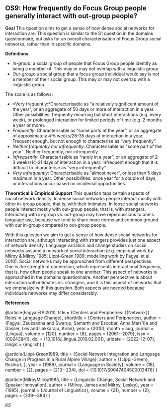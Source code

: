 
## OS9: How frequently do Focus Group people generally interact with out-group people?

**Goal**
This question aims to get a sense of how dense social networks for interaction are. This question is similar to the S1 question in the domains questionnaire, but asks for an overall characterisation of Focus Group social networks, rather than in specific domains.

**Definitions**

- *In-group:* a social group of people that Focus Group people identify as being a member of. This may or may not overlap with a linguistic group.
- *Out-group:* a social group that a focus group individual would say is not a member of their social group. This may or may not overlap with a linguistic group.


The scale is as follows:

- *Very frequently:*Characterisable as “a relatively significant amount of the year”, or an aggregate of 50 days or more of interaction in a year. Other possibilities: frequently recurring but short interactions (e.g. every week), or prolonged interaction for limited periods of time (e.g. 2 months a year or more).
- *Frequently*: Characterisable as “some parts of the year”, or an aggregate of approximately 4-5 weeks/28-35 days of interaction in a year. Frequent enough, but not enough to characterise as “very frequently”.
- *Neither frequently nor infrequently:* Characterisable as "some part of the year". Neither frequently, nor infrequently.
- *Infrequently*: Characterisable as “rarely in a year”, or an aggregate of 2-3 weeks/14-21 days of interaction in a year. Infrequent enough that it is difficult to characterise as “very infrequently”
- *Very infrequently*: Characterisable as “almost never”, or less than 5 days maximum in a year. Other possibilities: once year for a couple of days, or interactions occur based on incidental opportunities.


**Theoretical & Empirical Support**
This question taps certain aspects of social network density. In dense social networks people interact mostly with other in-group people, that is, with their intimates. In loose social networks people interact mostly with out-group people, that is, with strangers. Interacting with in-group vs. out-group may have repercussions to one's language use, because we tend to share more norms and common ground with our in-group compared to out-group people.

With this question we aim to get a sense of how dense social networks for interaction are, although interacting with strangers provides just one aspect of network density. Language variation and change studies on social networks assume a network of social interaction (e.g. empirical work by Milroy & Milroy 1985; Lippi-Green 1989; modelling work by Fagyal et al. 2010). Social networks may be approached from different perspectives. One is the strength of connection, which represents interactional frequency, that is, how often people speak to one another. This aspect of networks is approached in the domains questionnaire. Another perspective is about interaction with intimates vs. strangers, and it is this aspect of networks that we emphasize with this question. Both aspects are needed because individuals networks may differ considerably.


**References**

@article{FagyalEtAl2010,
  title = {Centers and Peripheries: {{Network}} Roles in Language Change},
  shorttitle = {Centers and Peripheries},
  author = {Fagyal, Zsuzsanna and Swarup, Samarth and Escobar, Anna Mar{\'i}a and Gasser, Les and Lakkaraju, Kiran},
  year = {2010},
  month = aug,
  journal = {Lingua},
  volume = {120},
  number = {8},
  pages = {2061--2079},
  issn = {00243841},
  doi = {10.1016/j.lingua.2010.02.001},
  urldate = {2022-12-07},
  langid = {english}
}

@article{Lippi-Green1989,
  title = {Social Network Integration and Language Change in Progress in a Rural Alpine Village},
  author = {{Lippi-Green}, Rosina L.},
  year = {1989},
  journal = {Language in Society},
  volume = {18},
  number = {2},
  pages = {213--234},
  doi = {10.1017/S0047404500013476}
}

@article{MilroyMilroy1985,
  title = {Linguistic Change, Social Network and Speaker Innovation},
  author = {Milroy, James and Milroy, Lesley},
  year = {1985},
  journal = {Journal of Linguistics},
  volume = {21},
  number = {2},
  pages = {339--384}
}

*KS*
